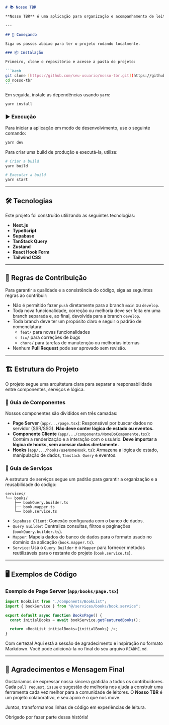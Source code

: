 ````markdown
# 📚 Nosso TBR

**Nosso TBR** é uma aplicação para organização e acompanhamento de leituras, feita para ajudar leitores a gerenciar suas listas de livros, acompanhar o progresso e criar experiências personalizadas.

---

## 🚀 Começando

Siga os passos abaixo para ter o projeto rodando localmente.

### 📦 Instalação

Primeiro, clone o repositório e acesse a pasta do projeto:

```bash
git clone [https://github.com/seu-usuario/nosso-tbr.git](https://github.com/seu-usuario/nosso-tbr.git)
cd nosso-tbr
```
````

Em seguida, instale as dependências usando `yarn`:

```bash
yarn install
```

### ▶️ Execução

Para iniciar a aplicação em modo de desenvolvimento, use o seguinte comando:

```bash
yarn dev
```

Para criar uma build de produção e executá-la, utilize:

```bash
# Criar a build
yarn build

# Executar a build
yarn start
```

---

## 🛠 Tecnologias

Este projeto foi construído utilizando as seguintes tecnologias:

- **Next.js**
- **TypeScript**
- **Supabase**
- **TanStack Query**
- **Zustand**
- **React Hook Form**
- **Tailwind CSS**

---

## 📌 Regras de Contribuição

Para garantir a qualidade e a consistência do código, siga as seguintes regras ao contribuir:

- Não é permitido fazer `push` diretamente para a branch `main` ou `develop`.
- Toda nova funcionalidade, correção ou melhoria deve ser feita em uma branch separada e, ao final, devolvida para a branch `develop`.
- Toda branch deve ter um propósito claro e seguir o padrão de nomenclatura:
  - `feat/` para novas funcionalidades
  - `fix/` para correções de bugs
  - `chore/` para tarefas de manutenção ou melhorias internas
- Nenhum **Pull Request** pode ser aprovado sem revisão.

---

## 🏗 Estrutura do Projeto

O projeto segue uma arquitetura clara para separar a responsabilidade entre componentes, serviços e lógica.

### 📂 Guia de Componentes

Nossos componentes são divididos em três camadas:

- **Page Server** (`app/.../page.tsx`): Responsável por buscar dados no servidor (SSR/SSG). **Não deve conter lógica de estado ou eventos.**
- **Componente Cliente** (`app/.../components/NomeDoComponente.tsx`): Contém a renderização e a interação com o usuário. **Deve importar a lógica de hooks, sem acessar dados diretamente.**
- **Hooks** (`app/.../hooks/useNomeHook.ts`): Armazena a lógica de estado, manipulação de dados, `Tanstack Query` e eventos.

### 📂 Guia de Serviços

A estrutura de serviços segue um padrão para garantir a organização e a reusabilidade do código:

```
services/
└── books/
    ├── bookQuery.builder.ts
    ├── book.mapper.ts
    └── book.service.ts
```

- `Supabase Client`: Conexão configurada com o banco de dados.
- `Query Builder`: Centraliza consultas, filtros e paginações (`bookQuery.builder.ts`).
- `Mapper`: Mapeia dados do banco de dados para o formato usado no domínio da aplicação (`book.mapper.ts`).
- `Service`: Usa o `Query Builder` e o `Mapper` para fornecer métodos reutilizáveis para o restante do projeto (`book.service.ts`).

---

## 🖥 Exemplos de Código

### **Exemplo de Page Server** (`app/books/page.tsx`)

```ts
import BookList from "./components/BookList";
import { bookService } from "@/services/books/book.service";

export default async function BooksPage() {
  const initialBooks = await bookService.getFeaturedBooks();

  return <BookList initialBooks={initialBooks} />;
}
```

Com certeza! Aqui está a sessão de agradecimento e inspiração no formato Markdown. Você pode adicioná-la no final do seu arquivo `README.md`.

---

## 🙏 Agradecimentos e Mensagem Final

Gostaríamos de expressar nossa sincera gratidão a todos os contribuidores. Cada `pull request`, `issue` e sugestão de melhoria nos ajuda a construir uma ferramenta cada vez melhor para a comunidade de leitores. O **Nosso TBR** é um projeto colaborativo, e seu apoio é o que nos move.

Juntos, transformamos linhas de código em experiências de leitura.

Obrigado por fazer parte dessa história!
